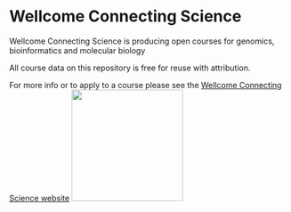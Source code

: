# Wellcome Connecting Science

Wellcome Connecting Science is producing open courses for genomics, bioinformatics and molecular biology

All course data on this repository is free for reuse with attribution. 

For more info or to apply to a course please see the [Wellcome Connecting Science website](https://coursesandconferences.wellcomeconnectingscience.org)
<img src="https://coursesandconferences.wellcomeconnectingscience.org/wp-content/themes/wcc_courses_and_conferences/dist/assets/svg/logo.svg" width="200" height="200">
